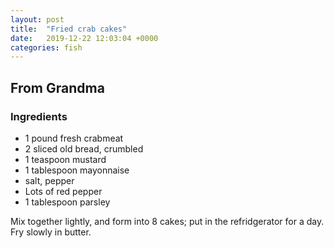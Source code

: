 ```yaml
---
layout: post
title:  "Fried crab cakes"
date:   2019-12-22 12:03:04 +0000
categories: fish
---
```


## From Grandma
### Ingredients
* 1 pound fresh crabmeat
* 2 sliced old bread, crumbled
* 1 teaspoon mustard
* 1 tablespoon mayonnaise
* salt, pepper
* Lots of red pepper
* 1 tablespoon parsley


Mix together lightly, and form into 8 cakes; put in the refridgerator for a day. Fry slowly in butter.
